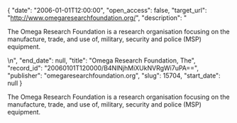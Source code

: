 {
  "date": "2006-01-01T12:00:00", 
  "open_access": false, 
  "target_url": "http://www.omegaresearchfoundation.org/", 
  "description": "<p>The Omega Research Foundation is a research organisation focusing on the manufacture, trade, and use of, military, security and police (MSP) equipment.</p>\n", 
  "end_date": null, 
  "title": "Omega Research Foundation, The", 
  "record_id": "20060101T120000/B4NlNjhMiXUkNVRgWi7uPA==", 
  "publisher": "omegaresearchfoundation.org", 
  "slug": 15704, 
  "start_date": null
}

<p>The Omega Research Foundation is a research organisation focusing on the manufacture, trade, and use of, military, security and police (MSP) equipment.</p>
